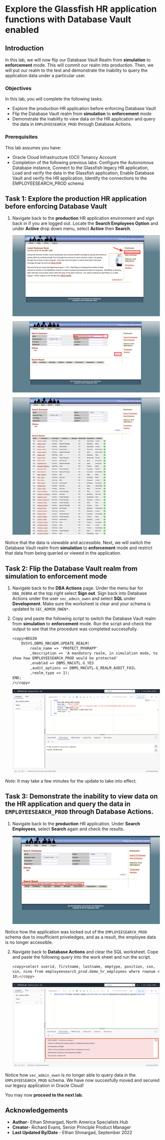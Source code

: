 # Explore the Glassfish HR application functions with Database Vault enabled 

## Introduction

In this lab, we will now flip our Database Vault Realm from **simulation** to **enforcement** mode. This will commit our realm into production. Then, we will put our realm to the test and demonstrate the inability to query the application data under a particular user.

### Objectives

In this lab, you will complete the following tasks:

- Explore the production HR application before enforcing Database Vault
- Flip the Database Vault realm from **simulation** to **enforcement** mode
- Demonstrate the inability to view data on the HR application and query the data in `EMPLOYEESEARCH_PROD` through Database Actions.

### Prerequisites

This lab assumes you have:
- Oracle Cloud Infrastructure (OCI) Tenancy Account
- Completion of the following previous labs: Configure the Autonomous Database instance, Connect to the Glassfish legacy HR application, Load and verify the data in the Glassfish application, Enable Database Vault and verify the HR application, Identify the connections to the EMPLOYEESEARCH_PROD schema

## Task 1: Explore the production HR application before enforcing Database Vault

1. Navigate back to the **production** HR application environment and sign back in if you are logged out. Locate the **Search Employees Option** and under **Active** drop down menu, select **Active** then **Search**.

	![Search employees](images/search-emp.png)

    ![Select active emp](images/select-active.png)

    ![Open myhrapp](images/verify-data.png)


Notice that the data is viewable and accessible. Next, we will switch the Database Vault realm from **simulation** to **enforcement** mode and restrict that data from being queried or viewed in the application.

## Task 2: Flip the Database Vault realm from simulation to enforcement mode

1. Navigate back to the **DBA Actions** page. Under the menu bar for `DBA_DEBRA` at the top right select **Sign out**. Sign back into Database Actions under the user `sec_admin_owen` and select **SQL** under **Development**. Make sure the worksheet is clear and your schema is updated to `SEC_ADMIN_OWEN*`.

2. Copy and paste the following script to switch the Database Vault realm from **simulation** to **enforcement** mode. Run the script and check the output to see that the procedure was completed successfully.

	```
	<copy>BEGIN
		DVSYS.DBMS_MACADM.UPDATE_REALM(
			realm_name => 'PROTECT_MYHRAPP'
			,description => 'A mandatory realm, in simulation mode, to show how EMPLOYEESEARCH_PROD would be protected'
			,enabled => DBMS_MACUTL.G_YES
			,audit_options => DBMS_MACUTL.G_REALM_AUDIT_FAIL
			,realm_type => 1); 
	END;
	/</copy>
	```

	![Enforcement mode](images/enforcement-mode.png)

*Note*: It may take a few minutes for the update to take into effect.

## Task 3: Demonstrate the inability to view data on the HR application and query the data in `EMPLOYEESEARCH_PROD` through Database Actions.

1. Navigate back to the **production** HR application. Under **Search Employees**, select **Search** again and check the results.

	![Insufficient priveledges](images/insufficient-priveledge.png)

Notice how the application was locked out of the `EMPLOYEESEARCH_PROD` schema due to insufficient priveledges, and as a result, the employee data is no longer accessible.

2. Navigate back to **Database Actions** and clear the SQL worksheet. Cope and paste the following query into the work sheet and run the script.

	```
	<copy>select userid, firstname, lastname, emptype, position, ssn, sin, nino from employeesearch_prod.demo_hr_employees where rownum < 10;</copy>
	```

	![Insufficient db priveledges](images/db-insufficient-priveledge.png)

Notice how `sec_admin_owen` is no longer able to query data in the `EMPLOYEESEARCH_PROD` schema. We have now succesfully moved and secured our legacy application in Oracle Cloud!

You may now **proceed to the next lab.**

## Acknowledgements

- **Author**- Ethan Shmargad, North America Specialists Hub
- **Creator**- Richard Evans, Senior Principle Product Manager
- **Last Updated By/Date** - Ethan Shmargad, September 2022
